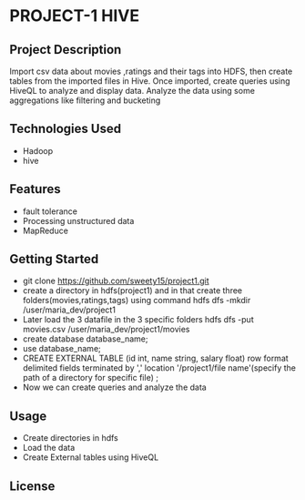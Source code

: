 # PROJECT-1 HIVE
## Project Description
Import csv data about movies ,ratings and their tags into HDFS, then create tables from the imported files in Hive. 
Once imported, create queries using HiveQL to analyze and display data.
Analyze the data using some aggregations like filtering and bucketing
## Technologies Used
* Hadoop
* hive
## Features
* fault tolerance
* Processing unstructured data
* MapReduce
## Getting Started
* git clone https://github.com/sweety15/project1.git
* create a directory in hdfs(project1) and in that create three folders(movies,ratings,tags) using command hdfs dfs -mkdir /user/maria_dev/project1
* Later load the 3 datafile in the 3 specific folders hdfs dfs -put movies.csv /user/maria_dev/project1/movies
* create database database_name;
* use database_name;
* CREATE EXTERNAL TABLE <file name> (id int, name string, salary float)
  row format delimited
  fields terminated by ','
  location '/project1/file name'(specify the path of a directory for specific file) ;
* Now we can create queries and analyze the data
## Usage
* Create directories in hdfs
* Load the data
* Create External tables using HiveQL
## License


